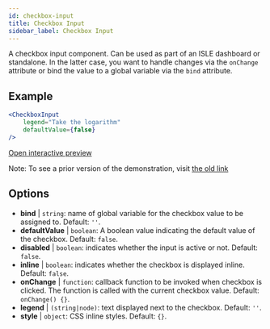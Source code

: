 ```yaml
---
id: checkbox-input
title: Checkbox Input
sidebar_label: Checkbox Input
---
```


A checkbox input component. Can be used as part of an ISLE dashboard or standalone. In the latter case, you want to handle changes via the `onChange` attribute or bind the value to a global variable via the `bind` attribute.

## Example

```jsx live
<CheckboxInput
    legend="Take the logarithm"
    defaultValue={false}
/>
```

[Open interactive preview](https://isle.heinz.cmu.edu/components/checkbox-input1)

Note: To see a prior version of the demonstration, visit [the old link](https://isle.heinz.cmu.edu/components/checkbox-input)

## Options

* __bind__ | `string`: name of global variable for the checkbox value to be assigned to. Default: `''`.
* __defaultValue__ | `boolean`: A boolean value indicating the default value of the checkbox. Default: `false`.
* __disabled__ | `boolean`: indicates whether the input is active or not. Default: `false`.
* __inline__ | `boolean`: indicates whether the checkbox is displayed inline. Default: `false`.
* __onChange__ | `function`: callback function to be invoked when checkbox is clicked. The function is called with the current checkbox value. Default: `onChange() {}`.
* __legend__ | `(string|node)`: text displayed next to the checkbox. Default: `''`.
* __style__ | `object`: CSS inline styles. Default: `{}`.
